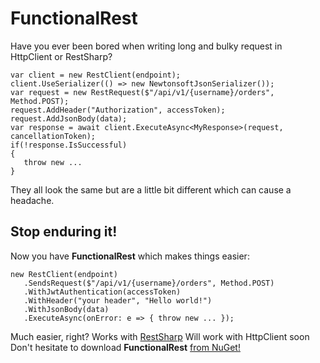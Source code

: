 # FunctionalRest
Have you ever been bored when writing long and bulky request in HttpClient or RestSharp?
```
var client = new RestClient(endpoint);
client.UseSerializer(() => new NewtonsoftJsonSerializer());
var request = new RestRequest($"/api/v1/{username}/orders", Method.POST);
request.AddHeader("Authorization", accessToken);
request.AddJsonBody(data);
var response = await client.ExecuteAsync<MyResponse>(request, cancellationToken);
if(!response.IsSuccessful)
{
   throw new ...
}
```
They all look the same but are a little bit different which can cause a headache.

## Stop enduring it!
Now you have **FunctionalRest** which makes things easier:
```
new RestClient(endpoint)
   .SendsRequest($"/api/v1/{username}/orders", Method.POST)
   .WithJwtAuthentication(accessToken)
   .WithHeader("your header", "Hello world!")
   .WithJsonBody(data)
   .ExecuteAsync(onError: e => { throw new ... });
```
Much easier, right?
Works with [RestSharp](https://www.nuget.org/packages/FunctionalRest.RestSharp)
Will work with HttpClient soon
Don't hesitate to download **FunctionalRest** [from NuGet!](https://www.nuget.org/packages/FunctionalRest)